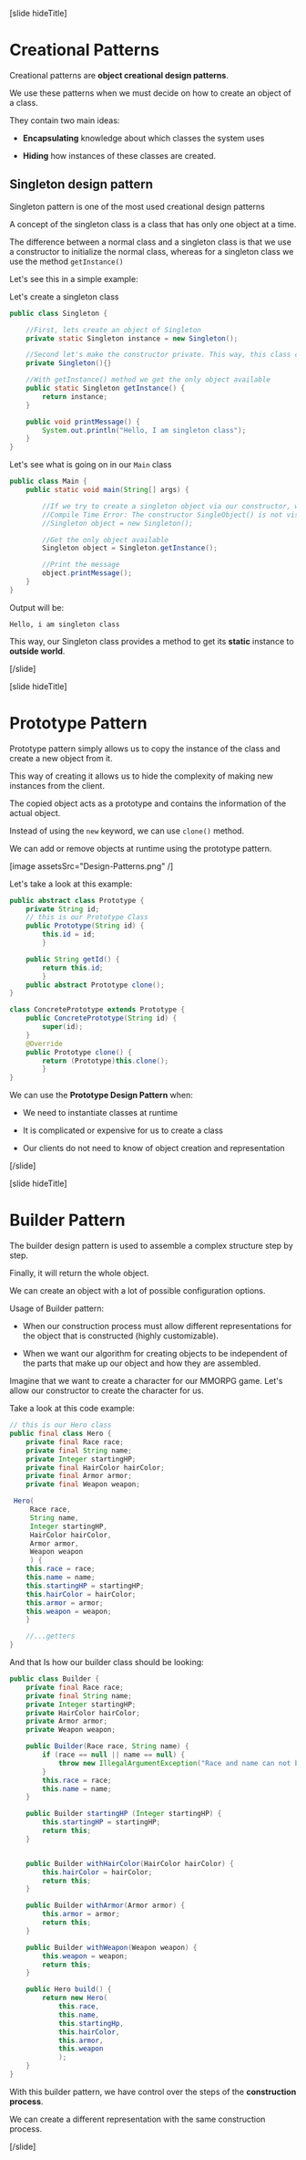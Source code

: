 [slide hideTitle]

# Creational Patterns

Creational patterns are **object creational design patterns**.

We use these patterns when we must decide on how to create an object of a class.

They contain two main ideas:

- **Encapsulating** knowledge about which classes the system uses

- **Hiding** how instances of these classes are created.

## Singleton design pattern

Singleton pattern is one of the most used creational design patterns

A concept of the singleton class is a class that has only one object at a time.

The difference between a normal class and a singleton class is that we use a constructor to initialize the normal class, whereas for a singleton class we use the method `getInstance()`

Let's see this in a simple example:

Let's create a singleton class

``` java
public class Singleton {

    //First, lets create an object of Singleton
    private static Singleton instance = new Singleton();

    //Second let's make the constructor private. This way, this class cannot be instantiated
    private Singleton(){}

    //With getInstance() method we get the only object available
    public static Singleton getInstance() {
        return instance;
    }

    public void printMessage() {
        System.out.println("Hello, I am singleton class");
    }
}
```

Let's see what is going on in our `Main` class

``` java
public class Main {
    public static void main(String[] args) {

        //If we try to create a singleton object via our constructor, we will get error:
        //Compile Time Error: The constructor SingleObject() is not visible
        //Singleton object = new Singleton();

        //Get the only object available
        Singleton object = Singleton.getInstance();

        //Print the message
        object.printMessage();
    }
}
```

Output will be:

```
Hello, i am singleton class
```

This way, our Singleton class provides a method to get its **static** instance to **outside world**.


[/slide]

[slide hideTitle]

# Prototype Pattern

Prototype pattern simply allows us to copy the instance of the class and create a new object from it.

This way of creating it allows us to hide the complexity of making new instances from the client.

The copied object acts as a prototype and contains the information of the actual object.

Instead of using the `new` keyword, we can use `clone()` method.

We can add or remove objects at runtime using the prototype pattern.

[image assetsSrc="Design-Patterns.png" /]

Let's take a look at this example:

``` java
public abstract class Prototype {
    private String id;
    // this is our Prototype Class
    public Prototype(String id) {
        this.id = id; 
        }

    public String getId() { 
        return this.id; 
        }
    public abstract Prototype clone();
}
```


``` java
class ConcretePrototype extends Prototype {
    public ConcretePrototype(String id) {
        super(id);
    }
    @Override
    public Prototype clone() {
        return (Prototype)this.clone(); 
        }
}
```

We can use the **Prototype Design Pattern** when:

- We need to instantiate classes at runtime

- It is complicated or expensive for us to create a class

- Our clients do not need to know of object creation and representation

[/slide]

[slide hideTitle]

# Builder Pattern

The builder design pattern is used to assemble a complex structure step by step.

Finally, it will return the whole object. 

We can create an object with a lot of possible configuration options.

Usage of Builder pattern:

- When our construction process must allow different representations for the object that is constructed (highly customizable).

- When we want our algorithm for creating objects to be independent of the parts that make up our object and how they are assembled.

Imagine that we want to create a character for our MMORPG game. Let's allow our constructor to create the character for us.

Take a look at this code example:

``` java
// this is our Hero class
public final class Hero {
    private final Race race;
    private final String name;
    private Integer startingHP;
    private final HairColor hairColor;
    private final Armor armor;
    private final Weapon weapon;

 Hero(
     Race race, 
     String name, 
     Integer startingHP, 
     HairColor hairColor, 
     Armor armor, 
     Weapon weapon
     ) {
    this.race = race;
    this.name = name;
    this.startingHP = startingHP;
    this.hairColor = hairColor;
    this.armor = armor;
    this.weapon = weapon;
    }

    //...getters
}
```

And that Is how our builder class should be looking:

``` java
public class Builder {
    private final Race race;
    private final String name;
    private Integer startingHP;
    private HairColor hairColor;
    private Armor armor;
    private Weapon weapon;

    public Builder(Race race, String name) {
        if (race == null || name == null) {
            throw new IllegalArgumentException("Race and name can not be null");
        }
        this.race = race;
        this.name = name;
    }

    public Builder startingHP (Integer startingHP) {
        this.startingHP = startingHP;
        return this;
    }


    public Builder withHairColor(HairColor hairColor) {
        this.hairColor = hairColor;
        return this;
    }

    public Builder withArmor(Armor armor) {
        this.armor = armor;
        return this;
    }

    public Builder withWeapon(Weapon weapon) {
        this.weapon = weapon;
        return this;
    }

    public Hero build() {
        return new Hero(
            this.race,
            this.name,
            this.startingHp,
            this.hairColor,
            this.armor,
            this.weapon
            );
    }
}
```

With this builder pattern, we have control over the steps of the **construction process**.

We can create a different representation with the same construction process.

[/slide]
